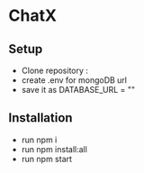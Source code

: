 # ChatX

## Setup
- Clone repository :
- create .env for mongoDB url
- save it as DATABASE_URL = "<URL>"

## Installation
- run npm i
- run npm install:all
- run npm start
  
